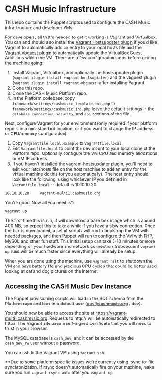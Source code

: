 # CASH Music Infrastructure

This repo contains the Puppet scripts used to configure the CASH Music infrastructure and developer VMs.

For developers, all that's needed to get it working is [Vagrant](http://www.vagrantup.com/) and [Virtualbox](https://www.virtualbox.org/). You can and should also install the [Vagrant Hostsupdater plugin](https://github.com/cogitatio/vagrant-hostsupdater) if you'd like Vagrant to automatically add an entry to your local hosts file and the [Vagrant vbguest plugin](https://github.com/dotless-de/vagrant-vbguest) to automatically update the VirtualBox Guest Additions within the VM. There are a few configuration steps before getting the machine going:

1. Install Vagrant, Virtualbox, and optionally the hostsupdater plugin (`vagrant plugin install vagrant-hostsupdater`) and the vbguest plugin (`vagrant plugin install vagrant-vbguest`) after installing Vagrant.
2. Clone this repo.
3. Clone the [CASH Music Platform repo](https://github.com/cashmusic/platform).
4. In the Platform codebase, copy `framework/settings/cashmusic_template.ini.php` to `framework/settings/cashmusic.ini.php` leave the default settings in the `database_connection`, `security`, and `api` sections of the file:

Next, configure Vagrant for your environment (only required if your platform repo is in a non-standard location, or if you want to change the IP address or CPU/memory configuration).

1. Copy `Vagrantfile.local.example` to `Vagrantfile.local`
2. Edit `Vagrantfile.local` to point the dev mount to your local clone of the Platform repo. Optionally configure the VM CPU and memory allocations or VM IP address.
3. If you haven't installed the vagrant-hostsupdater plugin, you'll need to edit your /etc/hosts file on the host machine to add an entry for the virtual machine do this for you automatically). The host entry should look like the following, using whichever IP you definied in `Vagrantfile.local` -- default is 10.10.10.20.

```
10.10.10.20     vagrant-multi1.cashmusic.org
```

You're good. Now all you need is*:

```
vagrant up
```

The first time this is run, it will download a base box image which is around 400 MB, so expect this to take a while if you have a slow connection. Once the box is downloaded, a set of scripts will run to bootstrap the VM with needed packages, and then Puppet will run to configure the VM with PHP, MySQL and other fun stuff. This initial setup can take 5-10 minutes or more depending on your hardware and network connection. Subsequent `vagrant up` runs will be much faster since everything will already be setup.

When you are done using the machine, use `vagrant halt` to shutdown the VM and save battery life and precious CPU cycles that could be better used looking at cat and dog pictures on the Internet.

## Accessing the CASH Music Dev Instance

The Puppet provisioning scripts will load in the SQL schema from the Platform repo and load in a default user (dev@cashmusic.org / dev).

You should now be able to access the site at <https://vagrant-multi1.cashmusic.org>. Requests to http:// will be automatically redirected to https. The Vagrant site uses a self-signed certificate that you will need to trust in your browser.

The MySQL database is `cash_dev`, and it can be accessed by the `cash_dev_rw` user without a password.

You can ssh to the Vagrant VM using `vagrant ssh`.

**Due to some platform specific issues we're currently using rsync for file synchronization. If rsync doesn't automatically fire on your machine, make sure you run `vagrant rsync-auto` after you `vagrant up`.
